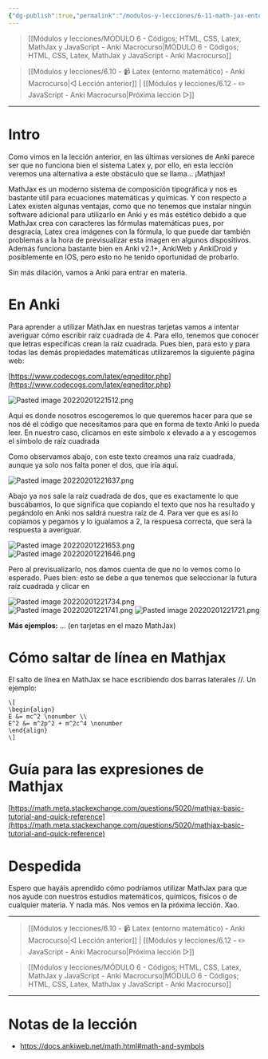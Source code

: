```yaml
---
{"dg-publish":true,"permalink":"/modulos-y-lecciones/6-11-math-jax-entorno-matematico-anki-macrocurso/","noteIcon":""}
---
```



> [[Módulos y lecciones/MÓDULO 6 - Códigos; HTML, CSS, Latex, MathJax y JavaScript - Anki Macrocurso\|MÓDULO 6 - Códigos; HTML, CSS, Latex, MathJax y JavaScript - Anki Macrocurso]]

> [[Módulos y lecciones/6.10 - 📹 Latex (entorno matemático) - Anki Macrocurso\|◁ Lección anterior]] | [[Módulos y lecciones/6.12 - ✏️ JavaScript - Anki Macrocurso\|Próxima lección ▷]]

---

# Intro

Como vimos en la lección anterior, en las últimas versiones de Anki parece ser que no funciona bien el sistema Latex y, por ello, en esta lección veremos una alternativa a este obstáculo que se llama… ¡Mathjax!

MathJax es un moderno sistema de composición tipográfica y nos es bastante útil para ecuaciones matemáticas y químicas. Y con respecto a Latex existen algunas ventajas, como que no tenemos que instalar ningún software adicional para utilizarlo en Anki y es más estético debido a que MathJax crea con caracteres las fórmulas matemáticas pues, por desgracia, Latex crea imágenes con la fórmula, lo que puede dar también problemas a la hora de previsualizar esta imagen en algunos dispositivos. Además funciona bastante bien en Anki v2.1+, AnkiWeb y AnkiDroid y posiblemente en IOS, pero esto no he tenido oportunidad de probarlo.

Sin más dilación, vamos a Anki para entrar en materia.

# En Anki

Para aprender a utilizar MathJax en nuestras tarjetas vamos a intentar averiguar cómo escribir raíz cuadrada de 4. Para ello, tenemos que conocer que letras específicas crean la raíz cuadrada. Pues bien, para esto y para todas las demás propiedades matemáticas utilizaremos la siguiente página web:

[https://www.codecogs.com/latex/eqneditor.php](https://www.codecogs.com/latex/eqneditor.php)

![Pasted image 20220201221512.png](/img/user/ANEXOS/Pasted%20image%2020220201221512.png)

Aquí es donde nosotros escogeremos lo que queremos hacer para que se nos dé el código que necesitamos para que en forma de texto Anki lo pueda leer. En nuestro caso, clicamos en este símbolo x elevado a a y escogemos el símbolo de raíz cuadrada

Como observamos abajo, con este texto creamos una raíz cuadrada, aunque ya solo nos falta poner el dos, que iría aquí.

![Pasted image 20220201221637.png](/img/user/ANEXOS/Pasted%20image%2020220201221637.png)

Abajo ya nos sale la raíz cuadrada de dos, que es exactamente lo que buscábamos, lo que significa que copiando el texto que nos ha resultado y pegándolo en Anki nos saldrá nuestra raíz de 4. Para ver que es así lo copiamos y pegamos y lo igualamos a 2, la respuesa correcta, que será la respuesta a averiguar.

![Pasted image 20220201221653.png](/img/user/ANEXOS/Pasted%20image%2020220201221653.png) ![Pasted image 20220201221646.png](/img/user/ANEXOS/Pasted%20image%2020220201221646.png)

Pero al previsualizarlo, nos damos cuenta de que no lo vemos como lo esperado. Pues bien: esto se debe a que tenemos que seleccionar la futura raíz cuadrada y clicar en

![Pasted image 20220201221734.png](/img/user/ANEXOS/Pasted%20image%2020220201221734.png) ![Pasted image 20220201221741.png](/img/user/ANEXOS/Pasted%20image%2020220201221741.png) ![Pasted image 20220201221721.png](/img/user/ANEXOS/Pasted%20image%2020220201221721.png)       

**Más ejemplos:** … (en tarjetas en el mazo MathJax)

# Cómo saltar de línea en Mathjax

El salto de línea en MathJax se hace escribiendo dos barras laterales //. Un ejemplo:

````
\[
\begin{align}
E &= mc^2 \nonumber \\
E^2 &= m^2p^2 + m^2c^4 \nonumber
\end{align}
\]
````

# Guía para las expresiones de Mathjax

[https://math.meta.stackexchange.com/questions/5020/mathjax-basic-tutorial-and-quick-reference](https://math.meta.stackexchange.com/questions/5020/mathjax-basic-tutorial-and-quick-reference)

# Despedida

Espero que hayáis aprendido cómo podríamos utilizar MathJax para que nos ayude con nuestros estudios matemáticos, químicos, físicos o de cualquier materia. Y nada más. Nos vemos en la próxima lección. Xao.



---

> [[Módulos y lecciones/6.10 - 📹 Latex (entorno matemático) - Anki Macrocurso\|◁ Lección anterior]] | [[Módulos y lecciones/6.12 - ✏️ JavaScript - Anki Macrocurso\|Próxima lección ▷]]

> [[Módulos y lecciones/MÓDULO 6 - Códigos; HTML, CSS, Latex, MathJax y JavaScript - Anki Macrocurso\|MÓDULO 6 - Códigos; HTML, CSS, Latex, MathJax y JavaScript - Anki Macrocurso]]

---

# Notas de la lección
- https://docs.ankiweb.net/math.html#math-and-symbols